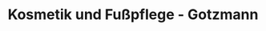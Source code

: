 ---
title: "Kosmetik und Fußpflege - Gotzmann"
url: /waidhofen-an-der-ybbs/kosmetik-und-fusspflege-gotzmann/
shop: Kosmetik
---